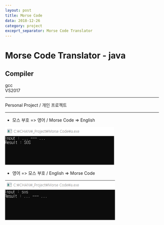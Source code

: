 ```yaml
---
layout: post
title: Morse Code
data: 2018-12-26
category: project
exceprt_separator: Morse Code Translator
---
```


# Morse Code Translator - java

## Compiler
  gcc  
  VS2017

---

Personal Project / 개인 프로젝트

---

* 모스 부호 => 영어 / Morse Code => English

![](/media/Morse_Code/1.png)

* 영어 => 모스 부호 / English => Morse Code

![](/media/Morse_Code/2.png)
